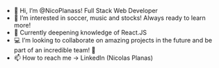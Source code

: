 
- 👋 Hi, I’m @NicoPlanass! Full Stack Web Developer
- 👀 I’m interested in soccer, music and stocks! Always ready to learn more!
- 🌱 Currently deepening knowledge of React.JS
- 💻 I’m looking to collaborate on amazing projects in the future and be part of an incredible team! 👏
- 📫 How to reach me -> LinkedIn (Nicolas Planas)
